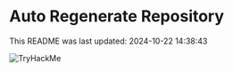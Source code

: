 # Auto Regenerate Repository

This README was last updated: 2024-10-22 14:38:43

 ![TryHackMe](https://tryhackme.com/badge/533634)
